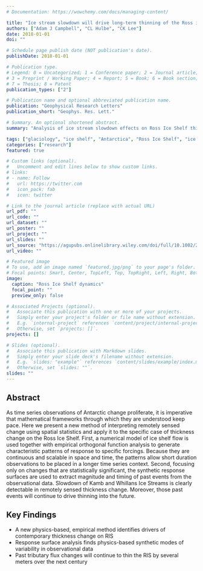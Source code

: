 ```yaml
---
# Documentation: https://wowchemy.com/docs/managing-content/

title: "Ice stream slowdown will drive long‐term thinning of the Ross ice shelf, with or without ocean warming"
authors: ["Adam J Campbell", "CL Hulbe", "CK Lee"]
date: 2018-01-01
doi: ""

# Schedule page publish date (NOT publication's date).
publishDate: 2018-01-01

# Publication type.
# Legend: 0 = Uncategorized; 1 = Conference paper; 2 = Journal article;
# 3 = Preprint / Working Paper; 4 = Report; 5 = Book; 6 = Book section;
# 7 = Thesis; 8 = Patent
publication_types: ["2"]

# Publication name and optional abbreviated publication name.
publication: "Geophysical Research Letters"
publication_short: "Geophys. Res. Lett."

# Summary. An optional shortened abstract.
summary: "Analysis of ice stream slowdown effects on Ross Ice Shelf thinning, independent of ocean warming."

tags: ["glaciology", "ice shelf", "Antarctica", "Ross Ice Shelf", "ice stream", "sea level rise"]
categories: ["research"]
featured: true

# Custom links (optional).
#   Uncomment and edit lines below to show custom links.
# links:
# - name: Follow
#   url: https://twitter.com
#   icon_pack: fab
#   icon: twitter

# Link to the journal article (replace with actual URL)
url_pdf: ""
url_code: ""
url_dataset: ""
url_poster: ""
url_project: ""
url_slides: ""
url_source: "https://agupubs.onlinelibrary.wiley.com/doi/full/10.1002/2017GL075794"
url_video: ""

# Featured image
# To use, add an image named `featured.jpg/png` to your page's folder. 
# Focal points: Smart, Center, TopLeft, Top, TopRight, Left, Right, BottomLeft, Bottom, BottomRight.
image:
  caption: "Ross Ice Shelf dynamics"
  focal_point: ""
  preview_only: false

# Associated Projects (optional).
#   Associate this publication with one or more of your projects.
#   Simply enter your project's folder or file name without extension.
#   E.g. `internal-project` references `content/project/internal-project/index.md`.
#   Otherwise, set `projects: []`.
projects: []

# Slides (optional).
#   Associate this publication with Markdown slides.
#   Simply enter your slide deck's filename without extension.
#   E.g. `slides: "example"` references `content/slides/example/index.md`.
#   Otherwise, set `slides: ""`.
slides: ""
---
```


## Abstract

As time series observations of Antarctic change proliferate, it is imperative that mathematical frameworks through which they are understood keep pace. Here we present a new method of interpreting remotely sensed change using spatial statistics and apply it to the specific case of thickness change on the Ross Ice Shelf. First, a numerical model of ice shelf flow is used together with empirical orthogonal function analysis to generate characteristic patterns of response to specific forcings. Because they are continuous and scalable in space and time, the patterns allow short duration observations to be placed in a longer time series context. Second, focusing only on changes that are statistically significant, the synthetic response surfaces are used to extract magnitude and timing of past events from the observational data. Slowdown of Kamb and Whillans Ice Streams is clearly detectable in remotely sensed thickness change. Moreover, those past events will continue to drive thinning into the future.

## Key Findings


- A new physics-based, empirical method identifies drivers of contemporary thickness change on RIS
- Response surface analysis finds physics-based synthetic modes of variability in observational data
- Past tributary flux changes will continue to thin the RIS by several meters over the next century
